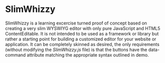 # SlimWhizzy
SlimWhizzy is a learning excercise turned proof of concept based on creating a very slim WYSWIYG editor with only pure JavaScript and HTML5 ContentEditable. It is not intended to be used as a framework or library but rather a starting point for building a customized editor for your website or application. It can be completely skinned as desired, the only requirements (without modifying the *SlimWhizzy.js* file) is that the buttons have the data-command attribute matching the appropriate syntax outlined in demo. 
